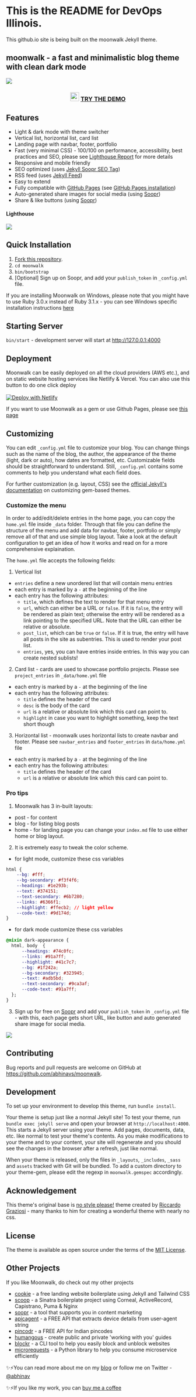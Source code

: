 # This is the README for DevOps Illinois. 

This github.io site is being built on the moonwalk Jekyll theme.

## moonwalk - a fast and minimalistic blog theme with clean dark mode

<img src="https://raw.githubusercontent.com/abhinavs/moonwalk/master/_screenshots/moonwalk.png" />

<h3 align="center">
  <img src="https://raw.githubusercontent.com/abhinavs/moonwalk/master/logo.png" width="24"/>
<a href="https://abhinavs.github.io/moonwalk/">TRY THE DEMO</a>
</h3>

## Features
* Light & dark mode with theme switcher
* Vertical list, horizontal list, card list
* Landing page with navbar, footer, portfolio
* Fast (very minimal CSS) - 100/100 on performance, accessibility, best practices and SEO, please see [Lighthouse Report](https://raw.githubusercontent.com/abhinavs/moonwalk/master/_screenshots/lighthouse-report.png) for more details
* Responsive and mobile friendly
* SEO optimized (uses [Jekyll Soopr SEO Tag](https://github.com/jekyll/jekyll-soopr-seo-tag))
* RSS feed (uses [Jekyll Feed](https://github.com/jekyll/jekyll-feed))
* Easy to extend
* Fully compatible with [GitHub Pages](https://pages.github.com/) (see [GitHub Pages installation](#github-pages-installation))
* Auto-generated share images for social media (using [Soopr](https://www.soopr.co))
* Share & like buttons (using [Soopr](https://www.soopr.co))


#### Lighthouse

<img src="https://raw.githubusercontent.com/abhinavs/moonwalk/master/_screenshots/lighthouse-report.png" />

## Quick Installation
1. [Fork this repository](https://github.com/abhinavs/moonwalk/fork).
2. `cd moonwalk`
3. `bin/bootstrap`
4. [Optional] Sign up on Soopr, and add your `publish_token` in `_config.yml` file.

If you are installing Moonwalk on Windows, please note that you might have to use Ruby 3.0.x instead of Ruby 3.1.x - you can see Windows specific installation instructions [here](https://github.com/abhinavs/moonwalk/blob/master/moonwalk_on_windows.md)

## Starting Server
`bin/start` - development server will start at http://127.0.0.1:4000

## Deployment
Moonwalk can be easily deployed on all the cloud providers (AWS etc.), and on static website hosting services like Netlify & Vercel. You can also use this button to do one click deploy
<br />
<br />
[![Deploy with Netlify](https://www.netlify.com/img/deploy/button.svg)](https://app.netlify.com/start/deploy?repository=https://github.com/abhinavs/moonwalk)

If you want to use Moonwalk as a gem or use Github Pages, please see [this page](https://github.com/abhinavs/moonwalk/blob/master/github_pages.md)

## Customizing

You can edit `_config.yml` file to customize your blog. You can change things such as the name of the blog, the author, the appearance of the theme (light, dark or auto), how dates are formatted, etc. Customizable fields should be straightforward to understand. Still, `_config.yml` contains some comments to help you understand what each field does.

For further customization (e.g. layout, CSS) see the [official Jekyll's documentation](https://jekyllrb.com/docs/themes/#overriding-theme-defaults) on customizing gem-based themes.

### Customize the menu

In order to add/edit/delete entries in the home page, you can copy the `home.yml` file inside `_data` folder. Through that file you can define the structure of the menu and add data for navbar, footer, portfolio or simply remove all of that and use simple blog layout. Take a look at the default configuration to get an idea of how it works and read on for a more comprehensive explaination.

The `home.yml` file accepts the following fields:

1. Vertical list
  - `entries` define a new unordered list that will contain menu entries
  - each entry is marked by a `-` at the beginning of the line
  - each entry has the following attributes:
    - `title`, which defines the text to render for that menu entry
    - `url`, which can either be a URL or `false`. If it is `false`, the entry will be rendered as plain text; otherwise the entry will be rendered as a link pointing to the specified URL. Note that the URL can either be relative or absolute.
    - `post_list`, which can be `true` or `false`. If it is true, the entry will have all posts in the site as subentries. This is used to render your post list.
    - `entries`, yes, you can have entries inside entries. In this way you can create nested sublists!
2. Card list - cards are used to showcase portfolio projects. Please see `project_entries` in `_data/home.yml` file
  - each entry is marked by a `-` at the beginning of the line
  - each entry has the following attributes:
    - `title` defines the header of the card
    - `desc` is the body of the card
    - `url` is a relative or absolute link which this card can point to.
    - `highlight` in case you want to highlight something, keep the text short though
3. Horizontal list - moonwalk uses horizontal lists to create navbar and footer. Please see `navbar_entries` and `footer_entries` in `data/home.yml` file
  - each entry is marked by a `-` at the beginning of the line
  - each entry has the following attributes:
    - `title` defines the header of the card
    - `url` is a relative or absolute link which this card can point to.


### Pro tips
1. Moonwalk has 3 in-built layouts:
  - post - for content
  - blog - for listing blog posts
  - home - for landing page
  you can change your `index.md` file to use either home or blog layout.

2. It is extremely easy to tweak the color scheme. 
  - for light mode, customize these css variables
```css
html {
    --bg: #fff;
    --bg-secondary: #f3f4f6;
    --headings: #1e293b;
    --text: #374151;
    --text-secondary: #6b7280;
    --links: #6366f1;
    --highlight: #ffecb2; // light yellow
    --code-text: #9d174d;
}
```
  - for dark mode customize these css variables
```css
@mixin dark-appearance {
  html, body  {
      --headings: #74c0fc;
      --links: #91a7ff;
      --highlight: #41c7c7;
      --bg: #1f242a;
      --bg-secondary: #323945;
      --text: #adb5bd;
      --text-secondary: #9ca3af;
      --code-text: #91a7ff;
  };
}
```
3. Sign up for free on [Soopr](https://www.soopr.co) and add your `publish_token` in `_config.yml` file - with this, each page gets short URL, like button and auto generated share image for social media.

<img src="https://raw.githubusercontent.com/abhinavs/moonwalk/master/_screenshots/twitter_card.png" />

## Contributing

Bug reports and pull requests are welcome on GitHub at https://github.com/abhinavs/moonwalk.

## Development

To set up your environment to develop this theme, run `bundle install`.

Your theme is setup just like a normal Jekyll site! To test your theme, run `bundle exec jekyll serve` and open your browser at `http://localhost:4000`. This starts a Jekyll server using your theme. Add pages, documents, data, etc. like normal to test your theme's contents. As you make modifications to your theme and to your content, your site will regenerate and you should see the changes in the browser after a refresh, just like normal.

When your theme is released, only the files in `_layouts`, `_includes`, `_sass` and `assets` tracked with Git will be bundled.
To add a custom directory to your theme-gem, please edit the regexp in `moonwalk.gemspec` accordingly.

## Acknowledgement
This theme's original base is [no style please!](https://github.com/riggraz/no-style-please) theme created by  [Riccardo Graziosi](https://riggraz.dev/) - many thanks to him for creating a wonderful theme with nearly no css. 

## License

The theme is available as open source under the terms of the [MIT License](https://opensource.org/licenses/MIT).

## Other Projects
If you like Moonwalk, do check out my other projects
*   [cookie](https://github.com/abhinavs/cookie) - a free landing website boilerplate using Jekyll and Tailwind CSS
*   [scoop](https://github.com/abhinavs/scoop) - a Sinatra boilerplate project using Corneal, ActiveRecord, Capistrano, Puma & Nginx
*   [soopr](https://www.soopr.co) - a tool that supports you in content marketing
*   [apicagent](https://www.apicagent.com) - a FREE API that extracts device details from user-agent string
*   [pincodr](https://pincodr.apiclabs.com) - a FREE API for Indian pincodes
*   [humangous](https://www.humangous.co) - create public and private 'working with you' guides
*   [blockr](https://www.abhinav.co/blockr) - a CLI tool to help you easily block and unblock websites
*   [microrequests](https://www.abhinav.co/microrequests) - a Python library to help you consume microservice efficiently

✨⚡You can read more about me on my [blog](https://www.abhinav.co/about/) or follow me on Twitter - [@abhinav](https://twitter.com/abhinav)

✨⚡If you like my work, you can [buy me a coffee](https://buymeacoffee.com/abhinavs)                
